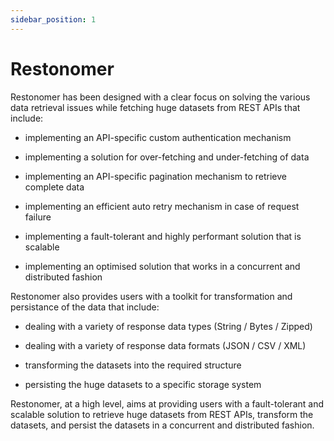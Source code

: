 ```yaml
---
sidebar_position: 1
---
```


# Restonomer

Restonomer has been designed with a clear focus on solving the various data retrieval issues while fetching huge datasets from REST APIs that include:

* implementing an API-specific custom authentication mechanism

* implementing a solution for over-fetching and under-fetching of data

* implementing an API-specific pagination mechanism to retrieve complete data

* implementing an efficient auto retry mechanism in case of request failure

* implementing a fault-tolerant and highly performant solution that is scalable

* implementing an optimised solution that works in a concurrent and distributed fashion


Restonomer also provides users with a toolkit for transformation and persistance of the data that include:

* dealing with a variety of response data types (String / Bytes / Zipped)

* dealing with a variety of response data formats (JSON / CSV / XML)

* transforming the datasets into the required structure

* persisting the huge datasets to a specific storage system



Restonomer, at a high level, aims at providing users with a fault-tolerant and scalable solution to retrieve huge datasets from REST APIs, transform the datasets, and persist the datasets in a concurrent and distributed fashion.
